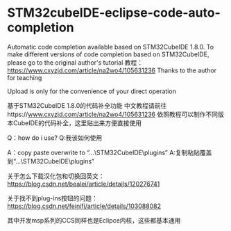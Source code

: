 # STM32cubeIDE-eclipse-code-auto-completion
Automatic code completion available based on STM32CubeIDE 1.8.0. 
To make different versions of code completion based on STM32CubeIDE, please go to the original author's tutorial
教程：https://www.cxyzjd.com/article/na2wo4/105631236
Thanks to the author for teaching

Upload is only for the convenience of your direct operation

基于STM32CubeIDE 1.8.0的代码补全功能
中文教程请前往https://www.cxyzjd.com/article/na2wo4/105631236
依照教程可以制作不同版本CubeIDE的代码补全，这里贴出来方便直接使用

Q：how do i use?
Q:我该如何使用

A：copy paste overwrite to “...\STM32CubeIDE\plugins”
A:复制粘贴覆盖到“...\STM32CubeIDE\plugins”



关于怎么下载汉化包和切换回英文：
https://blog.csdn.net/bealei/article/details/120276741

关于找不到plug-ins按钮的问题：
https://blog.csdn.net/feinifi/article/details/103088082

其中开发msp系列的CCS同样也是Eclipce内核，这些都基本通用
